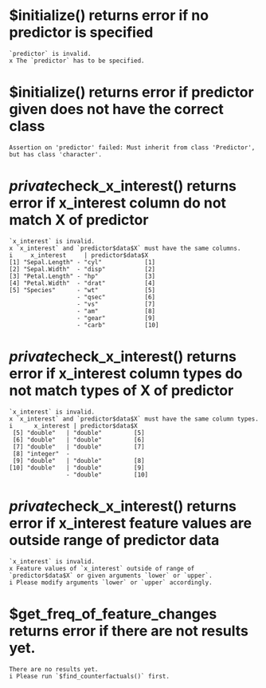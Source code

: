 # $initialize() returns error if no predictor is specified

    `predictor` is invalid.
    x The `predictor` has to be specified.

# $initialize() returns error if predictor given does not have the correct class

    Assertion on 'predictor' failed: Must inherit from class 'Predictor', but has class 'character'.

# $private$check_x_interest() returns error if x_interest column do not match X of predictor

    `x_interest` is invalid.
    x `x_interest` and `predictor$data$X` must have the same columns.
    i     x_interest     | predictor$data$X     
    [1] "Sepal.Length" - "cyl"            [1] 
    [2] "Sepal.Width"  - "disp"           [2] 
    [3] "Petal.Length" - "hp"             [3] 
    [4] "Petal.Width"  - "drat"           [4] 
    [5] "Species"      - "wt"             [5] 
                       - "qsec"           [6] 
                       - "vs"             [7] 
                       - "am"             [8] 
                       - "gear"           [9] 
                       - "carb"           [10]

# $private$check_x_interest() returns error if x_interest column types do not match types of X of predictor

    `x_interest` is invalid.
    x `x_interest` and `predictor$data$X` must have the same column types.
    i      x_interest | predictor$data$X     
     [5] "double"   | "double"         [5] 
     [6] "double"   | "double"         [6] 
     [7] "double"   | "double"         [7] 
     [8] "integer"  -                      
     [9] "double"   | "double"         [8] 
    [10] "double"   | "double"         [9] 
                    - "double"         [10]

# $private$check_x_interest() returns error if x_interest feature values are outside range of predictor data

    `x_interest` is invalid.
    x Feature values of `x_interest` outside of range of `predictor$data$X` or given arguments `lower` or `upper`.
    i Please modify arguments `lower` or `upper` accordingly.

# $get_freq_of_feature_changes returns error if there are not results yet.

    There are no results yet.
    i Please run `$find_counterfactuals()` first.

